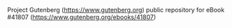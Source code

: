 Project Gutenberg (https://www.gutenberg.org) public repository for eBook #41807 (https://www.gutenberg.org/ebooks/41807)
